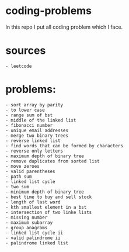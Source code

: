 # coding-problems

In this repo I put all coding problem which I face.

# sources
	- leetcode


# problems:
	- sort array by parity
	- to lower case
	- range sum of bst
	- middle of the linked list
	- fibonacci number
	- unique email addresses
	- merge two binary trees
	- reverse linked list
	- find words that can be formed by characters
	- reverse only letters
	- maximum depth of binary tree
	- remove duplicates from sorted list
	- move zeroes
	- valid parentheses
	- path sum
	- linked list cycle
	- two sum
	- minimum depth of binary tree
	- best time to buy and sell stock
	- length of last word
	- kth smallest element in a bst
	- intersection of two linke lists
	- missing number
	- maximum subarray
	- group anagrams
	- linked list cycle ii
	- valid palindrome ii
	- palindrome linked list
